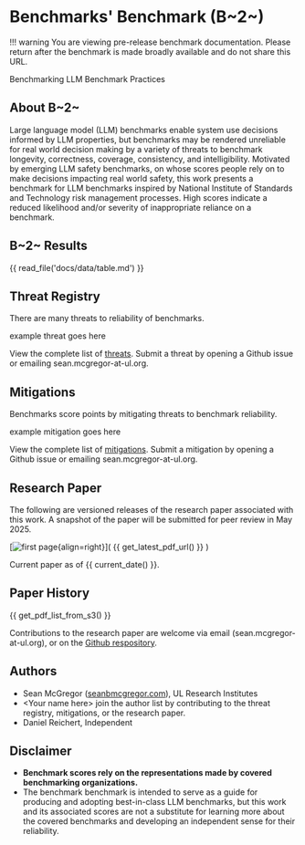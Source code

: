 # Benchmarks' Benchmark (B~2~)

!!! warning
    You are viewing pre-release benchmark documentation. Please return after the benchmark is made broadly available and do not share this URL.


Benchmarking LLM Benchmark Practices

## About B~2~

Large language model (LLM) benchmarks enable system use decisions informed by LLM properties, but benchmarks may be rendered unreliable for real world decision making by a variety of threats to benchmark longevity, correctness, coverage, consistency, and intelligibility. Motivated by emerging LLM safety benchmarks, on whose scores people rely on to make decisions impacting real world safety, this work presents a benchmark for LLM benchmarks inspired by National Institute of Standards and Technology risk management processes. High scores indicate a reduced likelihood and/or severity of inappropriate reliance on a benchmark.

## B~2~ Results

{{ read_file('docs/data/table.md') }}

## Threat Registry
There are many threats to reliability of benchmarks.

example threat goes here

View the complete list of [threats](data/threat-registry-table.md). Submit a threat by opening a Github issue or emailing sean.mcgregor-at-ul.org.

## Mitigations
Benchmarks score points by mitigating threats to benchmark reliability.

example mitigation goes here

View the complete list of [mitigations](data/risk-response-table.md). Submit a mitigation by opening a Github issue or emailing sean.mcgregor-at-ul.org.

## Research Paper

The following are versioned releases of the research paper associated with this work. A snapshot of the paper will be submitted for peer review in May 2025.

[![first page](images/first_page.png){align=right}]( {{ get_latest_pdf_url() }} )

Current paper as of {{ current_date() }}.

## Paper History

{{ get_pdf_list_from_s3() }}

Contributions to the research paper are welcome via email (sean.mcgregor-at-ul.org), or on the [Github respository](https://github.com/ul-dsri/party-paper).

## Authors

- Sean McGregor ([seanbmcgregor.com](https://seanbmcgregor.com)), UL Research Institutes
- \<Your name here\> join the author list by contributing to the threat registry, mitigations, or the research paper.
- Daniel Reichert, Independent

## Disclaimer
- **Benchmark scores rely on the representations made by covered benchmarking organizations.**
- The benchmark benchmark is intended to serve as a guide for producing and adopting best-in-class LLM benchmarks, but this work and its associated scores are not a substitute for learning more about the covered benchmarks and developing an independent sense for their reliability.

